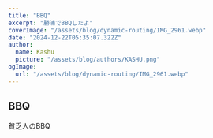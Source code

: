 ```yaml
---
title: "BBQ"
excerpt: "勝浦でBBQしたよ"
coverImage: "/assets/blog/dynamic-routing/IMG_2961.webp"
date: "2024-12-22T05:35:07.322Z"
author:
  name: Kashu
  picture: "/assets/blog/authors/KASHU.png"
ogImage:
  url: "/assets/blog/dynamic-routing/IMG_2961.webp"
---
```


## BBQ
貧乏人のBBQ